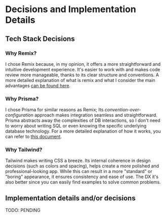 # Decisions and Implementation Details

## Tech Stack Decisions

### Why Remix?

I chose Remix because, in my opinion, it offers a more straightforward and intuitive development experience. It's easier to work with and makes code review more manageable, thanks to its clear structure and conventions. A more detailed explanation of what is remix and what I consider the main advantages [can be found here](remix.md).

### Why Prisma?

I chose Prisma for similar reasons as Remix; Its _convention-over-configuration_ approach makes integration seamless and straightforward. Prisma abstracts away the complexities of DB interactions, so I don't need to worry about writing SQL or even knowing the specific underlying database technology. For a more detailed explanation of how it works, you can refer to [this document](prisma.md).

### Why Tailwind?

Tailwind makes writing CSS a breeze. Its internal coherence in design decisions (such as colors and spacing), helps create a more polished and professional-looking app. While this can result in a more "standard" or "boring" appearance, it ensures consistency and ease of use. The DX it's also better since you can easily find examples to solve common problems.

## Implementation details and/or decisions

TODO: PENDING
